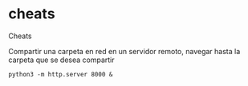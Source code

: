 # cheats
Cheats

Compartir una carpeta en red en un servidor remoto, navegar hasta la carpeta que se desea compartir
```
python3 -m http.server 8000 &
```
